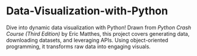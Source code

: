 # Data-Visualization-with-Python
Dive into dynamic data visualization with Python! Drawn from *Python Crash Course (Third Edition)* by Eric Matthes, this project covers generating data, downloading datasets, and leveraging APIs. Using object-oriented programming, it transforms raw data into engaging visuals.
